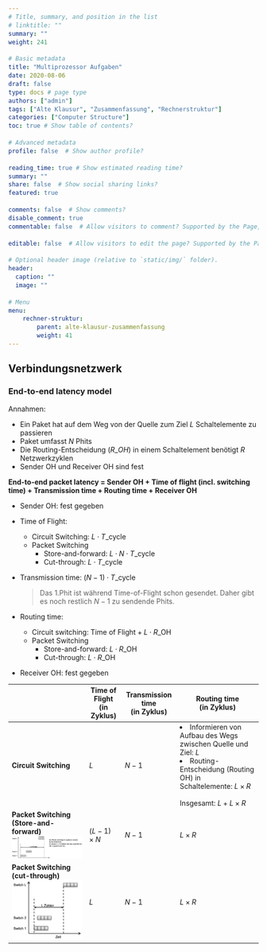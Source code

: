 ```yaml
---
# Title, summary, and position in the list
# linktitle: ""
summary: ""
weight: 241

# Basic metadata
title: "Multiprozessor Aufgaben"
date: 2020-08-06
draft: false
type: docs # page type
authors: ["admin"]
tags: ["Alte Klausur", "Zusammenfassung", "Rechnerstruktur"]
categories: ["Computer Structure"]
toc: true # Show table of contents?

# Advanced metadata
profile: false  # Show author profile?

reading_time: true # Show estimated reading time?
summary: ""
share: false  # Show social sharing links?
featured: true

comments: false  # Show comments?
disable_comment: true
commentable: false  # Allow visitors to comment? Supported by the Page, Post, and Docs content types.

editable: false  # Allow visitors to edit the page? Supported by the Page, Post, and Docs content types.

# Optional header image (relative to `static/img/` folder).
header:
  caption: ""
  image: ""

# Menu
menu: 
    rechner-struktur:
        parent: alte-klausur-zusammenfassung
        weight: 41
---
```


## Verbindungsnetzwerk

### End-to-end latency model

Annahmen:

- Ein Paket hat auf dem Weg von der Quelle zum Ziel $L$ Schaltelemente zu passieren
- Paket umfasst $N$ Phits
- Die Routing-Entscheidung ($R\_{OH}$) in einem Schaltelement benötigt $R$ Netzwerkzyklen
- Sender OH und Receiver OH sind fest

**End-to-end packet latency = Sender OH + Time of flight (incl. switching time) + Transmission time + Routing time + Receiver OH**

- Sender OH: fest gegeben

- Time of Flight: 

  - Circuit Switching: $L \cdot T\_{\text{cycle}}$
  - Packet Switching
    - Store-and-forward: $L \cdot N \cdot T\_{\text{cycle}}$
    - Cut-through: $L \cdot T\_{\text{cycle}}$

- Transmission time: $(N-1)\cdot T\_{\text{cycle}}$

  > Das 1.Phit ist während Time-of-Flight schon gesendet. Daher gibt es noch restlich $N-1$ zu sendende Phits.

- Routing time:

  - Circuit switching: $\text{Time of Flight} + L \cdot R\_{\text{OH}}$
  - Packet Switching
    - Store-and-forward: $L \cdot R\_{\text{OH}}$
    - Cut-through: $L \cdot R\_{\text{OH}}$

- Receiver OH: fest gegeben



|                                                              | Time of Flight<br />(in Zyklus) | Transmission time<br />(in Zyklus) | Routing time<br />(in Zyklus)                                |
| ------------------------------------------------------------ | ------------------------------- | ---------------------------------- | ------------------------------------------------------------ |
| **Circuit Switching**                                        | $L$                             | $N-1$                              | <li>Informieren von Aufbau des Wegs zwischen Quelle und Ziel: $L$<li>Routing-Entscheidung (Routing OH) in Schaltelemente: $L \times R$<br />​<br />Insgesamt: $L + L \times R$ |
| **Packet Switching (Store-and-forward)<br />**<img src="https://raw.githubusercontent.com/EckoTan0804/upic-repo/master/uPic/截屏2020-07-25%2011.26.57.png" alt="截屏2020-07-25 11.26.57" style="zoom:80%;" /> | $(L-1) \times N$                | $N-1$                              | $L \times R$                                                 |
| **Packet Switching (cut-through)** <br /><img src="https://raw.githubusercontent.com/EckoTan0804/upic-repo/master/uPic/截屏2020-07-25%2011.54.56.png" alt="截屏2020-07-25 11.54.56" style="zoom:80%;" /> | $L$                             | $N-1$                              | $L \times R$                                                 |

